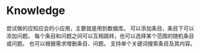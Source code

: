 # Knowledge
尝试做的应知应会的小应用，主要就是用到数据库。
可以添加条目，条目下可以添加问题。
每个条目和问题之间可以互相跳转，也可以选择某个范围的随机条目或问题。
也可以根据需求增删条目、问题。
支持单个关键词搜索条目及其内容。

